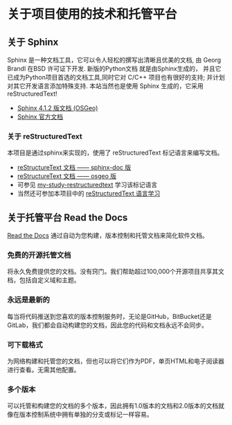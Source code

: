 # 关于项目使用的技术和托管平台

## 关于 Sphinx

Sphinx 是一种文档工具，它可以令人轻松的撰写出清晰且优美的文档, 由 Georg Brandl 在BSD 许可证下开发. 新版的Python文档 就是由Sphinx生成的， 并且它已成为Python项目首选的文档工具,同时它对 C/C++ 项目也有很好的支持; 并计划对其它开发语言添加特殊支持. 本站当然也是使用 Sphinx 生成的，它采用reStructuredText! 

* [Sphinx 4.1.2 版文档 (OSGeo)](https://zh-sphinx-doc.readthedocs.io/en/latest/contents.html)
* [Sphinx 官方文档](https://www.sphinx-doc.org/zh_CN/master/index.html)

### 关于 reStructuredText

本项目是通过sphinx来实现的，使用了 reStructuredText 标记语言来编写文档。

* [reStructureText 文档 —— sphinx-doc 版](https://www.sphinx-doc.org/zh_CN/master/usage/restructuredtext/basics.html)
* [reStructureText 文档 —— osgeo 版](https://www.osgeo.cn/sphinx/usage/restructuredtext/index.html)
* 可参见 [my-study-restructuredtext](https://my-study-restructuredtext.readthedocs.io/en/latest/index.html) 学习该标记语言
* 当然还可参加本项目中的 [reStructuredText 语言学习](https://studynotes.readthedocs.io/zh/latest/knowledge/sphinx/rest/rest-index.html)


## 关于托管平台 Read the Docs

[Read the Docs](https://readthedocs.org/) 通过自动为您构建，版本控制和托管文档来简化软件文档。 

### 免费的开源托管文档

将永久免费提供您的文档。没有窍门。我们帮助超过100,000个开源项目共享其文档，包括自定义域和主题。

### 永远是最新的

每当将代码推送到您喜欢的版本控制服务时，无论是GitHub，BitBucket还是GitLab，我们都会自动构建您的文档，因此您的代码和文档永远不会同步。

### 可下载格式

为网络构建和托管您的文档，但也可以将它们作为PDF，单页HTML和电子阅读器进行查看。无需其他配置。

### 多个版本

可以托管和构建您的文档的多个版本，因此拥有1.0版本的文档和2.0版本的文档就像在版本控制系统中拥有单独的分支或标记一样容易。